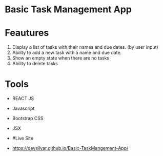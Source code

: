 # Basic Task Management App

# Feautures 
1. Display a list of tasks with their names and due dates. (by user input)
2. Ability to add a new task with a name and due date.
3. Show an empty state when there are no tasks
4. Ability to delete tasks

# Tools
- REACT JS
- Javascript
- Bootstrap CSS
- JSX

- #Live Site
- https://devsilvar.github.io/Basic-TaskMangement-App/
